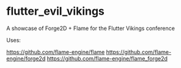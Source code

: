 # flutter_evil_vikings

A showcase of Forge2D + Flame for the Flutter Vikings conference

Uses:

https://github.com/flame-engine/flame
https://github.com/flame-engine/forge2d
https://github.com/flame-engine/flame_forge2d
